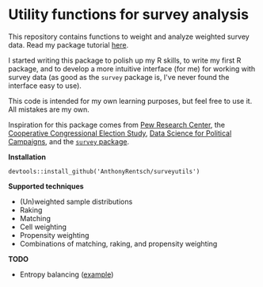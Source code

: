 # Utility functions for survey analysis

This repository contains functions to weight and analyze weighted survey data. Read my package tutorial <a href="https://nbviewer.jupyter.org/gist/AnthonyRentsch/2f5905daa59feb02abac09ede4ca05d1" target="_blank">here</a>.

I started writing this package to polish up my R skills, to write my first R package, and to develop a more intuitive interface (for me) for working with survey data (as good as the `survey` package is, I've never found the interface easy to use). 

This code is intended for my own learning purposes, but feel free to use it. All mistakes are my own.

Inspiration for this package comes from [Pew Research Center](https://www.pewresearch.org/methods/2018/01/26/how-different-weighting-methods-work/), the [Cooperative Congressional Election Study](https://cces.gov.harvard.edu/), [Data Science for Political Campaigns](https://github.com/therriault/dsforcampaigns_fall2019_public), and the [`survey` package](https://cran.r-project.org/web/packages/survey/survey.pdf).

**Installation**

```
devtools::install_github('AnthonyRentsch/surveyutils')
```

**Supported techniques**
- (Un)weighted sample distributions
- Raking
- Matching
- Cell weighting
- Propensity weighting
- Combinations of matching, raking, and propensity weighting

**TODO** 
- Entropy balancing ([example](https://github.com/cran/ebal/tree/master/R))
